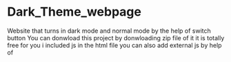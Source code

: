 # Dark_Theme_webpage
Website that turns in dark mode and normal mode by the help of switch button
You can donwload this project by donwloading zip file of it it is totally free for you i included js in the html file you can also add external js by help of <script src>
